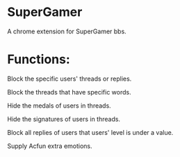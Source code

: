 SuperGamer
==========

A chrome extension for SuperGamer bbs.

Functions:
==========
Block the specific users' threads or replies.

Block the threads that have specific words.

Hide the medals of users in threads.

Hide the signatures of users in threads.

Block all replies of users that users' level is under a value.

Supply Acfun extra emotions.

